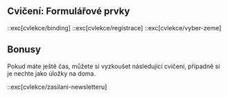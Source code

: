 ## Cvičení: Formulářové prvky

::exc[cvlekce/binding]
::exc[cvlekce/registrace]
::exc[cvlekce/vyber-zeme]

## Bonusy

Pokud máte ještě čas, můžete si vyzkoušet následující cvičení, případně si je nechte jako úložky na doma.

::exc[cvlekce/zasilani-newsletteru]
